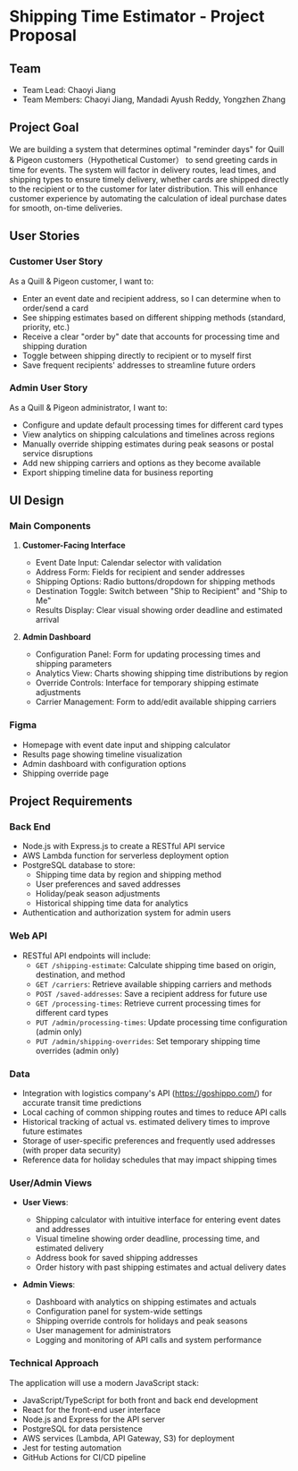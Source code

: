 # Shipping Time Estimator - Project Proposal

## Team
- Team Lead: Chaoyi Jiang
- Team Members: Chaoyi Jiang, Mandadi Ayush Reddy, Yongzhen Zhang

## Project Goal
We are building a system that determines optimal "reminder days" for Quill & Pigeon customers（Hypothetical Customer） to send greeting cards in time for events. The system will factor in delivery routes, lead times, and shipping types to ensure timely delivery, whether cards are shipped directly to the recipient or to the customer for later distribution. This will enhance customer experience by automating the calculation of ideal purchase dates for smooth, on-time deliveries.

## User Stories

### Customer User Story
As a Quill & Pigeon customer, I want to:
- Enter an event date and recipient address, so I can determine when to order/send a card
- See shipping estimates based on different shipping methods (standard, priority, etc.)
- Receive a clear "order by" date that accounts for processing time and shipping duration
- Toggle between shipping directly to recipient or to myself first
- Save frequent recipients' addresses to streamline future orders

### Admin User Story
As a Quill & Pigeon administrator, I want to:
- Configure and update default processing times for different card types
- View analytics on shipping calculations and timelines across regions
- Manually override shipping estimates during peak seasons or postal service disruptions
- Add new shipping carriers and options as they become available
- Export shipping timeline data for business reporting

## UI Design

### Main Components
1. **Customer-Facing Interface**
   - Event Date Input: Calendar selector with validation
   - Address Form: Fields for recipient and sender addresses
   - Shipping Options: Radio buttons/dropdown for shipping methods
   - Destination Toggle: Switch between "Ship to Recipient" and "Ship to Me"
   - Results Display: Clear visual showing order deadline and estimated arrival

2. **Admin Dashboard**
   - Configuration Panel: Form for updating processing times and shipping parameters
   - Analytics View: Charts showing shipping time distributions by region
   - Override Controls: Interface for temporary shipping estimate adjustments
   - Carrier Management: Form to add/edit available shipping carriers

### Figma
- Homepage with event date input and shipping calculator
- Results page showing timeline visualization
- Admin dashboard with configuration options
- Shipping override page

## Project Requirements

### Back End
- Node.js with Express.js to create a RESTful API service
- AWS Lambda function for serverless deployment option
- PostgreSQL database to store:
  - Shipping time data by region and shipping method
  - User preferences and saved addresses
  - Holiday/peak season adjustments
  - Historical shipping time data for analytics
- Authentication and authorization system for admin users

### Web API
- RESTful API endpoints will include:
  - `GET /shipping-estimate`: Calculate shipping time based on origin, destination, and method
  - `GET /carriers`: Retrieve available shipping carriers and methods
  - `POST /saved-addresses`: Save a recipient address for future use
  - `GET /processing-times`: Retrieve current processing times for different card types
  - `PUT /admin/processing-times`: Update processing time configuration (admin only)
  - `PUT /admin/shipping-overrides`: Set temporary shipping time overrides (admin only)

### Data
- Integration with logistics company's API (https://goshippo.com/) for accurate transit time predictions
- Local caching of common shipping routes and times to reduce API calls
- Historical tracking of actual vs. estimated delivery times to improve future estimates
- Storage of user-specific preferences and frequently used addresses (with proper data security)
- Reference data for holiday schedules that may impact shipping times

### User/Admin Views
- **User Views**:
  - Shipping calculator with intuitive interface for entering event dates and addresses
  - Visual timeline showing order deadline, processing time, and estimated delivery
  - Address book for saved shipping addresses
  - Order history with past shipping estimates and actual delivery dates

- **Admin Views**:
  - Dashboard with analytics on shipping estimates and actuals
  - Configuration panel for system-wide settings
  - Shipping override controls for holidays and peak seasons
  - User management for administrators
  - Logging and monitoring of API calls and system performance

### Technical Approach
The application will use a modern JavaScript stack:
- JavaScript/TypeScript for both front and back end development
- React for the front-end user interface
- Node.js and Express for the API server
- PostgreSQL for data persistence
- AWS services (Lambda, API Gateway, S3) for deployment
- Jest for testing automation
- GitHub Actions for CI/CD pipeline

